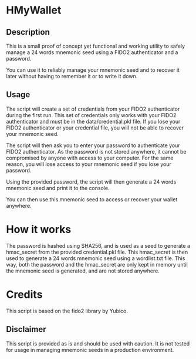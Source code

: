 # HMyWallet

## Description
This is a small proof of concept yet functional and working utility to safely manage a 24 words mnemonic seed using a FIDO2 authenticator and a password.

You can use it to reliably manage your mnemonic seed and to recover it later without having to remember it or to write it down.

## Usage
The script will create a set of credentials from your FIDO2 authenticator during the first run. This set of credentials only works with your FIDO2 authenticator and must be in the data/credential.pkl file. If you lose your FIDO2 authenticator or your credential file, you will not be able to recover your mnemonic seed.

The script will then ask you to enter your password to authenticate your FIDO2 authenticator.
As the password is not stored anywhere, it cannot be compromised by anyone with access to your computer.
For the same reason, you will lose access to your mnemonic seed if you lose your password.

Using the provided password, the script will then generate a 24 words mnemonic seed and print it to the console.

You can then use this mnemonic seed to access or recover your wallet anywhere.

# How it works
The password is hashed using SHA256, and is used as a seed to generate a hmac_secret from the provided credential.pkl file.
This hmac_secret is then used to generate a 24 words mnemonic seed using a wordlist.txt file.
This way, both the password and the hmac_secret are only kept in memory until the mnemonic seed is generated, and are not stored anywhere.

# Credits
This script is based on the fido2 library by Yubico.

## Disclaimer
This script is provided as is and should be used with caution. It is not tested for usage in managing mnemonic seeds in a production environment.
